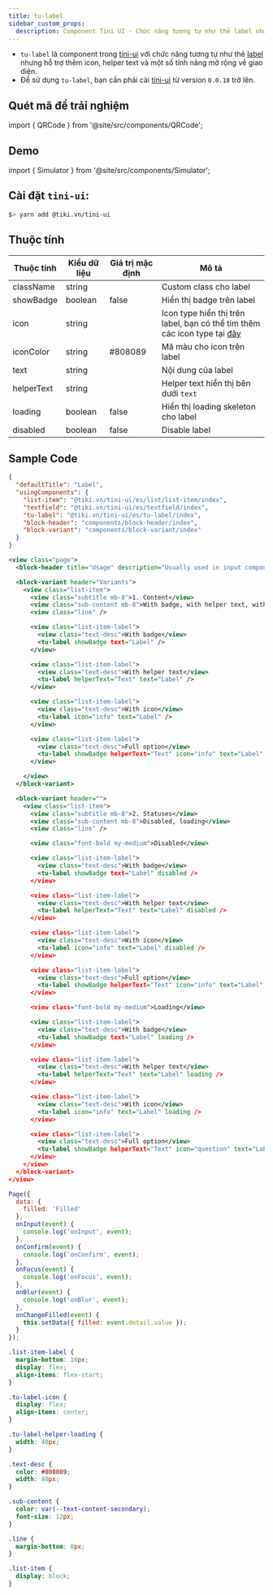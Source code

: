 ```yaml
---
title: tu-label
sidebar_custom_props:
  description: Component Tini UI - Chức năng tương tự như thẻ label nhưng hỗ trợ thêm icon, helper text và các tính năng khác.
---
```


- `tu-label` là component trong [tini-ui](https://www.npmjs.com/package/@tiki.vn/tini-ui) với chức năng tương tự như thẻ [label](/docs/component/basic/form/label) nhưng hỗ trợ thêm icon, helper text và một số tính năng mở rộng về giao diện.
- Để sử dụng `tu-label`, bạn cần phải cài [tini-ui](https://www.npmjs.com/package/@tiki.vn/tini-ui) từ version `0.0.18` trở lên.

## Quét mã để trải nghiệm

import { QRCode } from '@site/src/components/QRCode';

<QRCode page="pages/component/advance/form/label/index" />

## Demo

import { Simulator } from '@site/src/components/Simulator';

<Simulator page="pages/component/advance/form/label/index" />

## Cài đặt `tini-ui`:

```bash
$> yarn add @tiki.vn/tini-ui
```

## Thuộc tính

| Thuộc tính | Kiểu dữ liệu | Giá trị mặc định | Mô tả                                                                                                        |
| ---------- | ------------ | ---------------- | ------------------------------------------------------------------------------------------------------------ |
| className  | string       |                  | Custom class cho label                                                                                       |
| showBadge  | boolean      | false            | Hiển thị badge trên label                                                                                    |
| icon       | string       |                  | Icon type hiển thị trên label, bạn có thể tim thêm các icon type tại [đây](/docs/component/basic/basic/icon) |
| iconColor  | string       | #808089          | Mã màu cho icon trên label                                                                                   |
| text       | string       |                  | Nội dung của label                                                                                           |
| helperText | string       |                  | Helper text hiển thị bên dưới `text`                                                                         |
| loading    | boolean      | false            | Hiển thị loading skeleton cho label                                                                          |
| disabled   | boolean      | false            | Disable label                                                                                                |

## Sample Code

```json title=index.json
{
  "defaultTitle": "Label",
  "usingComponents": {
    "list-item": "@tiki.vn/tini-ui/es/list/list-item/index",
    "textfield": "@tiki.vn/tini-ui/es/textfield/index",
    "tu-label": "@tiki.vn/tini-ui/es/tu-label/index",
    "block-header": "components/block-header/index",
    "block-variant": "components/block-variant/index"
  }
}
```

```xml title=index.txml
<view class="page">
  <block-header title="Usage" description="Usually used in input components." />

  <block-variant header="Variants">
    <view class="list-item">
      <view class="subtitle mb-8">1. Content</view>
      <view class="sub-content mb-8">With badge, with helper text, with icon</view>
      <view class="line" />

      <view class="list-item-label">
        <view class="text-desc">With badge</view>
        <tu-label showBadge text="Label" />
      </view>

      <view class="list-item-label">
        <view class="text-desc">With helper text</view>
        <tu-label helperText="Text" text="Label" />
      </view>

      <view class="list-item-label">
        <view class="text-desc">With icon</view>
        <tu-label icon="info" text="Label" />
      </view>

      <view class="list-item-label">
        <view class="text-desc">Full option</view>
        <tu-label showBadge helperText="Text" icon="info" text="Label" />
      </view>

    </view>
  </block-variant>

  <block-variant header="">
    <view class="list-item">
      <view class="subtitle mb-8">2. Statuses</view>
      <view class="sub-content mb-8">Disabled, loading</view>
      <view class="line" />

      <view class="font-bold my-medium">Disabled</view>

      <view class="list-item-label">
        <view class="text-desc">With badge</view>
        <tu-label showBadge text="Label" disabled />
      </view>

      <view class="list-item-label">
        <view class="text-desc">With helper text</view>
        <tu-label helperText="Text" text="Label" disabled />
      </view>

      <view class="list-item-label">
        <view class="text-desc">With icon</view>
        <tu-label icon="info" text="Label" disabled />
      </view>

      <view class="list-item-label">
        <view class="text-desc">Full option</view>
        <tu-label showBadge helperText="Text" icon="info" text="Label" disabled />
      </view>

      <view class="font-bold my-medium">Loading</view>

      <view class="list-item-label">
        <view class="text-desc">With badge</view>
        <tu-label showBadge text="Label" loading />
      </view>

      <view class="list-item-label">
        <view class="text-desc">With helper text</view>
        <tu-label helperText="Text" text="Label" loading />
      </view>

      <view class="list-item-label">
        <view class="text-desc">With icon</view>
        <tu-label icon="info" text="Label" loading />
      </view>

      <view class="list-item-label">
        <view class="text-desc">Full option</view>
        <tu-label showBadge helperText="Text" icon="question" text="Label" loading />
      </view>
    </view>
  </block-variant>
</view>
```

```js title=index.js
Page({
  data: {
    filled: 'Filled'
  },
  onInput(event) {
    console.log('onInput', event);
  },
  onConfirm(event) {
    console.log('onConfirm', event);
  },
  onFocus(event) {
    console.log('onFocus', event);
  },
  onBlur(event) {
    console.log('onBlur', event);
  },
  onChangeFilled(event) {
    this.setData({ filled: event.detail.value });
  }
});
```

```css title=index.tcss
.list-item-label {
  margin-bottom: 16px;
  display: flex;
  align-items: flex-start;
}

.tu-label-icon {
  display: flex;
  align-items: center;
}

.tu-label-helper-loading {
  width: 40px;
}

.text-desc {
  color: #808089;
  width: 80px;
}

.sub-content {
  color: var(--text-content-secondary);
  font-size: 12px;
}

.line {
  margin-bottom: 8px;
}

.list-item {
  display: block;
}
```
